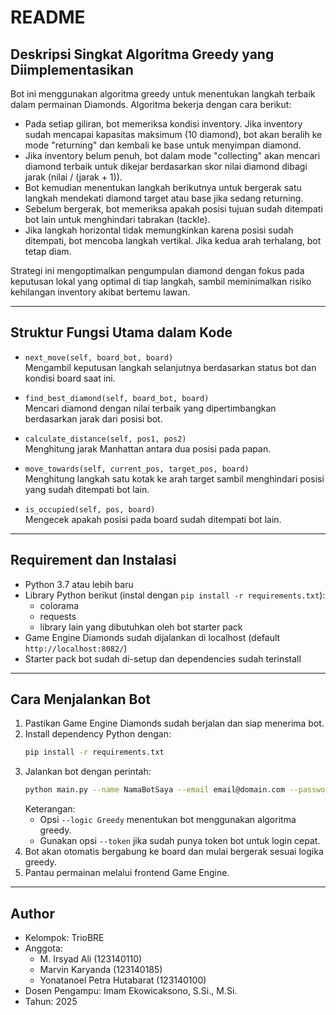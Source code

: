 # README

## Deskripsi Singkat Algoritma Greedy yang Diimplementasikan

Bot ini menggunakan algoritma greedy untuk menentukan langkah terbaik dalam permainan Diamonds. Algoritma bekerja dengan cara berikut:

- Pada setiap giliran, bot memeriksa kondisi inventory. Jika inventory sudah mencapai kapasitas maksimum (10 diamond), bot akan beralih ke mode "returning" dan kembali ke base untuk menyimpan diamond.
- Jika inventory belum penuh, bot dalam mode "collecting" akan mencari diamond terbaik untuk dikejar berdasarkan skor nilai diamond dibagi jarak (nilai / (jarak + 1)).
- Bot kemudian menentukan langkah berikutnya untuk bergerak satu langkah mendekati diamond target atau base jika sedang returning.
- Sebelum bergerak, bot memeriksa apakah posisi tujuan sudah ditempati bot lain untuk menghindari tabrakan (tackle).
- Jika langkah horizontal tidak memungkinkan karena posisi sudah ditempati, bot mencoba langkah vertikal. Jika kedua arah terhalang, bot tetap diam.

Strategi ini mengoptimalkan pengumpulan diamond dengan fokus pada keputusan lokal yang optimal di tiap langkah, sambil meminimalkan risiko kehilangan inventory akibat bertemu lawan.

---

## Struktur Fungsi Utama dalam Kode

- `next_move(self, board_bot, board)`  
  Mengambil keputusan langkah selanjutnya berdasarkan status bot dan kondisi board saat ini.

- `find_best_diamond(self, board_bot, board)`  
  Mencari diamond dengan nilai terbaik yang dipertimbangkan berdasarkan jarak dari posisi bot.

- `calculate_distance(self, pos1, pos2)`  
  Menghitung jarak Manhattan antara dua posisi pada papan.

- `move_towards(self, current_pos, target_pos, board)`  
  Menghitung langkah satu kotak ke arah target sambil menghindari posisi yang sudah ditempati bot lain.

- `is_occupied(self, pos, board)`  
  Mengecek apakah posisi pada board sudah ditempati bot lain.

---

## Requirement dan Instalasi

- Python 3.7 atau lebih baru  
- Library Python berikut (instal dengan `pip install -r requirements.txt`):  
  - colorama  
  - requests  
  - library lain yang dibutuhkan oleh bot starter pack  
- Game Engine Diamonds sudah dijalankan di localhost (default `http://localhost:8082/`)  
- Starter pack bot sudah di-setup dan dependencies sudah terinstall

---

## Cara Menjalankan Bot

1. Pastikan Game Engine Diamonds sudah berjalan dan siap menerima bot.  
2. Install dependency Python dengan:  
   ```bash
   pip install -r requirements.txt
   ```  
3. Jalankan bot dengan perintah:  
   ```bash
   python main.py --name NamaBotSaya --email email@domain.com --password passwordSaya --team NamaTim --logic Greedy
   ```  
   Keterangan:  
   - Opsi `--logic Greedy` menentukan bot menggunakan algoritma greedy.  
   - Gunakan opsi `--token` jika sudah punya token bot untuk login cepat.  
4. Bot akan otomatis bergabung ke board dan mulai bergerak sesuai logika greedy.  
5. Pantau permainan melalui frontend Game Engine.

---

## Author

- Kelompok: TrioBRE  
- Anggota:  
  - M. Irsyad Ali (123140110)  
  - Marvin Karyanda (123140185)  
  - Yonatanoel Petra Hutabarat (123140100)  
- Dosen Pengampu: Imam Ekowicaksono, S.Si., M.Si.  
- Tahun: 2025  
